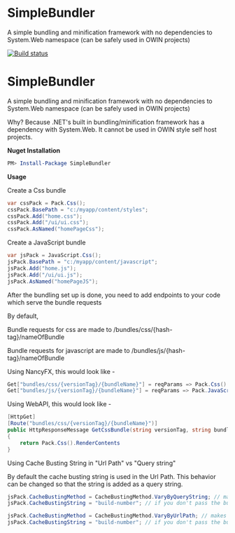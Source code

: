 # SimpleBundler
A simple bundling and minification framework with no dependencies to System.Web namespace (can be safely used in OWIN projects)

[![Build status](https://ci.appveyor.com/api/projects/status/xgfs9o70teq9kdqi?svg=true)](https://ci.appveyor.com/project/govin/simplebundler)

SimpleBundler
=============

A simple bundling and minification framework with no dependencies to System.Web namespace (can be safely used in OWIN projects)

Why?  Because .NET's built in bundling/minification framework has a dependency with System.Web. It cannot be used in OWIN style self host projects. 

**Nuget Installation**
```powershell
PM> Install-Package SimpleBundler
```

**Usage**

Create a Css bundle
```csharp
var cssPack = Pack.Css();
cssPack.BasePath = "c:/myapp/content/styles";
cssPack.Add("home.css");
cssPack.Add("/ui/ui.css");
cssPack.AsNamed("homePageCss");

```


Create a JavaScript bundle
```csharp
var jsPack = JavaScript.Css();
jsPack.BasePath = "c:/myapp/content/javascript";
jsPack.Add("home.js");
jsPack.Add("/ui/ui.js");
jsPack.AsNamed("homePageJS");

```

After the bundling set up is done, you need to add endpoints to your code which serve the bundle requests

By default, 

Bundle requests for css are made to /bundles/css/{hash-tag}/nameOfBundle

Bundle requests for javascript are made to /bundles/js/{hash-tag}/nameOfBundle


Using NancyFX, this would look like - 

```csharp
Get["bundles/css/{versionTag}/{bundleName}"] = reqParams => Pack.Css().RenderContents(reqParams.bundleName);
Get["bundles/js/{versionTag}/{bundleName}"] = reqParams => Pack.JavaScript().RenderContents(reqParams.bundleName);
```

Using WebAPI, this would look like - 

```csharp
[HttpGet]
[Route("bundles/css/{versionTag}/{bundleName}")]
public HttpResponseMessage GetCssBundle(string versionTag, string bundleName)
{
	return Pack.Css().RenderContents
}

```

Using Cache Busting String in "Url Path" vs "Query string"

By default the cache busting string is used in the Url Path. This behavior can be changed so that the string is added as a query string. 

```csharp
jsPack.CacheBustingMethod = CacheBustingMethod.VaryByQueryString; // makes bundle request to /bundles/js/homePageJS?r={cache-busting-string}
jsPack.CacheBustingString = "build-number"; // if you don't pass the build-number, it will use the hash of css contents as cache busting string.

```

```csharp
jsPack.CacheBustingMethod = CacheBustingMethod.VaryByUrlPath; // makes bundle request to /bundles/js/{cache-busting-string}/homePageJS
jsPack.CacheBustingString = "build-number"; // if you don't pass the build-number, it will use the hash of css contents as cache busting string.
```



